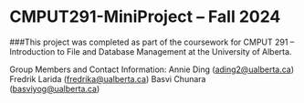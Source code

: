 # CMPUT291-MiniProject – Fall 2024
###This project was completed as part of the coursework for CMPUT 291 – Introduction to File and Database Management at the University of Alberta.

Group Members and Contact Information:
Annie Ding (ading2@ualberta.ca)
Fredrik Larida (fredrika@ualberta.ca)
Basvi Chunara (basviyog@ualberta.ca)
